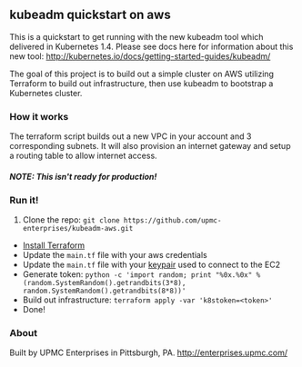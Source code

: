 ## kubeadm quickstart on aws

This is a quickstart to get running with the new kubeadm tool which delivered in Kubernetes 1.4. Please see docs here for information about this new tool: http://kubernetes.io/docs/getting-started-guides/kubeadm/

The goal of this project is to build out a simple cluster on AWS utilizing Terraform to build out infrastructure, then use kubeadm to bootstrap a Kubernetes cluster.

### How it works

The terraform script builds out a new VPC in your account and 3 corresponding subnets. It will also provision an internet gateway and setup a routing table to allow internet access.

#### _NOTE: This isn't ready for production!_

### Run it!

1. Clone the repo: `git clone https://github.com/upmc-enterprises/kubeadm-aws.git`
- [Install Terraform](https://www.terraform.io/intro/getting-started/install.html)
- Update the `main.tf` file with your aws credentials
- Update the `main.tf` file with your [keypair](http://docs.aws.amazon.com/AWSEC2/latest/UserGuide/ec2-key-pairs.html) used to connect to the EC2
- Generate token: `python -c 'import random; print "%0x.%0x" % (random.SystemRandom().getrandbits(3*8), random.SystemRandom().getrandbits(8*8))'`
- Build out infrastructure: `terraform apply -var 'k8stoken=<token>'`
- Done!

### About

Built by UPMC Enterprises in Pittsburgh, PA. http://enterprises.upmc.com/
